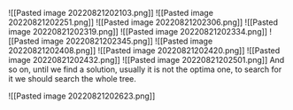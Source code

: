![[Pasted image 20220821202103.png]]
![[Pasted image 20220821202251.png]]
![[Pasted image 20220821202306.png]]
![[Pasted image 20220821202319.png]]
![[Pasted image 20220821202334.png]]
![[Pasted image 20220821202345.png]]
![[Pasted image 20220821202408.png]]
![[Pasted image 20220821202420.png]]
![[Pasted image 20220821202432.png]]
![[Pasted image 20220821202501.png]]
And so on, until we find a solution, usually it is not the optima one, to search for it we should search the whole tree.

![[Pasted image 20220821202623.png]]
